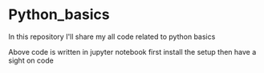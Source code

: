 # Python_basics
In this repository I'll share my all code related to python basics

Above code is written in jupyter notebook first install the setup then have a sight on code
